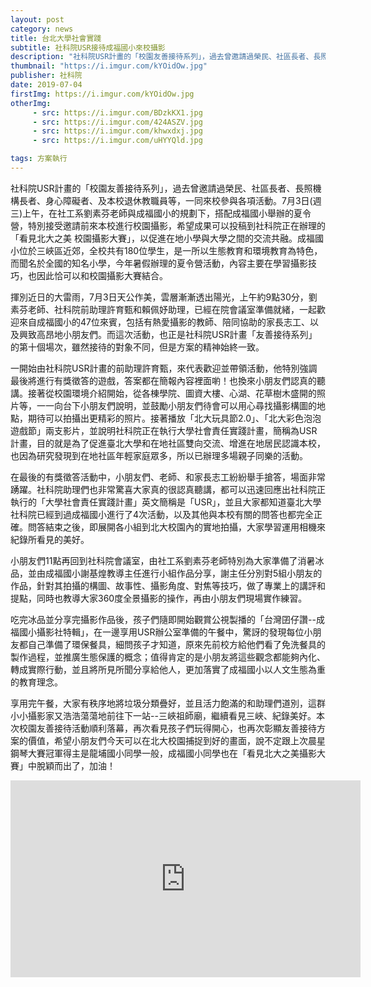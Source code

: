 ```yaml
---
layout: post
category: news
title: 台北大學社會實踐
subtitle: 社科院USR接待成福國小來校攝影
description: "社科院USR計畫的「校園友善接待系列」，過去曾邀請過榮民、社區長者、長照機構長者、身心障礙者、及本校退休教職員等，一同來校參與各項活動。7月3日(週三)上午，在社工系劉素芬老師與成福國小的規劃下，搭配成福國小舉辦的夏令營，特別接受邀請前來本校進行校園攝影，希望成果可以投稿到社科院正在辦理的「看見北大之美 校園攝影大賽」，以促進在地小學與大學之間的交流共融。..."
thumbnail: "https://i.imgur.com/kYOidOw.jpg"
publisher: 社科院
date: 2019-07-04
firstImg: https://i.imgur.com/kYOidOw.jpg
otherImg:
     - src: https://i.imgur.com/BDzkKX1.jpg
     - src: https://i.imgur.com/424ASZV.jpg
     - src: https://i.imgur.com/khwxdxj.jpg
     - src: https://i.imgur.com/uHYYQld.jpg

tags: 方案執行
---
```


社科院USR計畫的「校園友善接待系列」，過去曾邀請過榮民、社區長者、長照機構長者、身心障礙者、及本校退休教職員等，一同來校參與各項活動。7月3日(週三)上午，在社工系劉素芬老師與成福國小的規劃下，搭配成福國小舉辦的夏令營，特別接受邀請前來本校進行校園攝影，希望成果可以投稿到社科院正在辦理的「看見北大之美 校園攝影大賽」，以促進在地小學與大學之間的交流共融。成福國小位於三峽區近郊，全校共有180位學生，是一所以生態教育和環境教育為特色，而聞名於全國的知名小學，今年暑假辦理的夏令營活動，內容主要在學習攝影技巧，也因此恰可以和校園攝影大賽結合。

揮別近日的大雷雨，7月3日天公作美，雲層漸漸透出陽光，上午約9點30分，劉素芬老師、社科院前助理許育甄和賴佩妤助理，已經在院會議室準備就緒，一起歡迎來自成福國小的47位來賓，包括有熱愛攝影的教師、陪同協助的家長志工、以及興致高昂地小朋友們。而這次活動，也正是社科院USR計畫「友善接待系列」的第十個場次，雖然接待的對象不同，但是方案的精神始終一致。

一開始由社科院USR計畫的前助理許育甄，來代表歡迎並帶領活動，他特別強調最後將進行有獎徵答的遊戲，答案都在簡報內容裡面喲！也換來小朋友們認真的聽講。接著從校園環境介紹開始，從各棟學院、圖資大樓、心湖、花草樹木盛開的照片等，一一向台下小朋友們說明，並鼓勵小朋友們待會可以用心尋找攝影構圖的地點，期待可以拍攝出更精彩的照片。接著播放「北大玩具節2.0」、「北大彩色泡泡遊戲節」兩支影片，並說明社科院正在執行大學社會責任實踐計畫，簡稱為USR計畫，目的就是為了促進臺北大學和在地社區雙向交流、增進在地居民認識本校，也因為研究發現到在地社區年輕家庭眾多，所以已辦理多場親子同樂的活動。

在最後的有獎徵答活動中，小朋友們、老師、和家長志工紛紛舉手搶答，場面非常踴躍。社科院助理們也非常驚喜大家真的很認真聽講，都可以迅速回應出社科院正執行的「大學社會責任實踐計畫」英文簡稱是「USR」，並且大家都知道臺北大學社科院已經到過成福國小進行了4次活動，以及其他與本校有關的問答也都完全正確。問答結束之後，即展開各小組到北大校園內的實地拍攝，大家學習運用相機來紀錄所看見的美好。

小朋友們11點再回到社科院會議室，由社工系劉素芬老師特別為大家準備了消暑冰品，並由成福國小謝基煌教導主任進行小組作品分享，謝主任分別對5組小朋友的作品，針對其拍攝的構圖、故事性、攝影角度、對焦等技巧，做了專業上的講評和提點，同時也教導大家360度全景攝影的操作，再由小朋友們現場實作練習。

吃完冰品並分享完攝影作品後，孩子們隨即開始觀賞公視製播的「台灣囝仔讚--成福國小攝影社特輯」，在一邊享用USR辦公室準備的午餐中，驚訝的發現每位小朋友都自己準備了環保餐具，細問孩子才知道，原來先前校方給他們看了免洗餐具的製作過程，並推廣生態保護的概念；值得肯定的是小朋友將這些觀念都能夠內化、轉成實際行動，並且將所見所聞分享給他人，更加落實了成福國小以人文生態為重的教育理念。

享用完午餐，大家有秩序地將垃圾分類疊好，並且活力飽滿的和助理們道別，這群小小攝影家又浩浩蕩蕩地前往下一站--三峽祖師廟，繼續看見三峽、紀錄美好。本次校園友善接待活動順利落幕，再次看見孩子們玩得開心，也再次彰顯友善接待方案的價值，希望小朋友們今天可以在北大校園捕捉到好的畫面，說不定跟上次晨星鋼琴大賽冠軍得主是龍埔國小同學一般，成福國小同學也在「看見北大之美攝影大賽」中脫穎而出了，加油！

<iframe width="560" height="315" src="https://www.youtube.com/embed/MDaChx5Vrd0" frameborder="0" allow="accelerometer; autoplay; encrypted-media; gyroscope; picture-in-picture" allowfullscreen></iframe>

